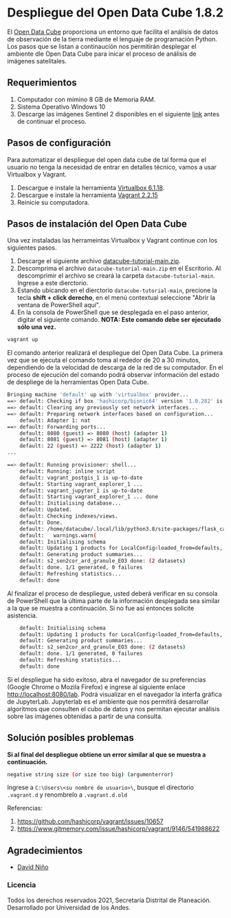 # Despliegue del Open Data Cube 1.8.2

El [Open Data Cube](https://www.opendatacube.org/) proporciona un entorno que facilita el análisis de datos de observación de la tierra mediante el lenguaje de programación Python. Los pasos que se listan a continaución nos permitirán desplegar el ambiente dle Open Data Cube para inicar el proceso de análisis de imágenes satelitales.

## Requerimientos

1. Computador con mímino 8 GB de Memoria RAM.
2. Sistema Operativo Windows 10
3. Descarge las imágenes Sentinel 2 disponibles en el siguiente [link](https://drive.google.com/drive/folders/1eNWlKCcia3FsnhFA7k61m3pnkFp3OiF6?usp=sharing) antes de continuar el proceso.

## Pasos de configuración

Para automatizar el despliegue del open data cube de tal forma que el usuario no tenga la necesidad de entrar en detalles técnico, vamos a usar Virtualbox y Vagrant. 

1. Descargue e instale la herramienta [Virtualbox 6.1.18](https://download.virtualbox.org/virtualbox/6.1.18/VirtualBox-6.1.18-142142-Win.exe).
2. Descargue e instale la herramienta [Vagrant 2.2.15](https://releases.hashicorp.com/vagrant/2.2.15/vagrant_2.2.15_x86_64.msi)
3. Reinicie su computadora.

## Pasos de instalación del Open Data Cube 

Una vez instaladas las herrameintas Virtualbox y Vagrant continue con los siguientes pasos.

1. Descarge el siguiente archivo [datacube-tutorial-main.zip](https://github.com/DonAurelio/datacube-tutorial/archive/refs/heads/main.zip).
2. Descomprima el archivo `datacube-tutorial-main.zip` en el Escritorio. Al descomprimir el archivo se creará la carpeta `datacube-tutorial-main`. Ingrese a este dierctorio.
3. Estando ubicando en el dierctorio `datacube-tutorial-main`, precione la tecla **shift + click derecho**, en el menú contextual seleccione "Abrir la ventana de PowerShell aquí".
4. En la consola de PowerShell que se desplegada en el paso anterior, digitar el siguiente comando. **NOTA: Este comando debe ser ejecutado sólo una vez.**

```bash 
vagrant up
```

El comando anterior realizará el despliegue del Open Data Cube. La primera vez que se ejecuta el comando toma al rededor de 20 a 30 minutos, dependiendo de la velocidad de descarga de la red de su computador. En el proceso de ejecución del comando podrá observar información del estado de despliege de la herramientas Open Data Cube.

```bash
Bringing machine 'default' up with 'virtualbox' provider...
==> default: Checking if box 'hashicorp/bionic64' version '1.0.282' is up to date...
==> default: Clearing any previously set network interfaces...
==> default: Preparing network interfaces based on configuration...
    default: Adapter 1: nat
==> default: Forwarding ports...
    default: 8080 (guest) => 8080 (host) (adapter 1)
    default: 8081 (guest) => 8081 (host) (adapter 1)
    default: 22 (guest) => 2222 (host) (adapter 1)
...

==> default: Running provisioner: shell...
    default: Running: inline script
    default: vagrant_postgis_1 is up-to-date
    default: Starting vagrant_explorer_1 ...
    default: vagrant_jupyter_1 is up-to-date
    default: Starting vagrant_explorer_1 ... done
    default: Initialising database...
    default: Updated.
    default: Checking indexes/views.
    default: Done.
    default: /home/datacube/.local/lib/python3.8/site-packages/flask_caching/__init__.py:201: UserWarning: Flask-Caching: CACHE_TYPE is set to null, caching is effectively disabled.
    default:   warnings.warn(
    default: Initialising schema
    default: Updating 1 products for LocalConfig<loaded_from=defaults, environment='default', config={'db_hostname': 'postgis', 'db_port': '5432', 'db_database': 'datacube', 'db_username': 'datacube', 'db_password': '***', 'index_driver': 'default', 'db_connection_timeout': '60'}>
    default: Generating product summaries...
    default: s2_sen2cor_ard_granule_EO3 done: (2 datasets)
    default: done. 1/1 generated, 0 failures
    default: Refreshing statistics...
    default: done
```

Al finalizar el proceso de despliegue, usted deberá verificar en su consola de PowerShell que la última parte de la información desplegada sea similar a la que se muestra a continuación. Si no fue así entonces solicite asistencia.

```bash 
    default: Initialising schema
    default: Updating 1 products for LocalConfig<loaded_from=defaults, environment='default', config={'db_hostname': 'postgis', 'db_port': '5432', 'db_database': 'datacube', 'db_username': 'datacube', 'db_password': '***', 'index_driver': 'default', 'db_connection_timeout': '60'}>
    default: Generating product summaries...
    default: s2_sen2cor_ard_granule_EO3 done: (2 datasets)
    default: done. 1/1 generated, 0 failures
    default: Refreshing statistics...
    default: done
```

Si el despliegue ha sido exitoso, abra el navegador de su preferencias (Google Chrome o Mozila Firefox) e ingrese al siguiente enlace [http://localhost:8080/lab](http://localhost:8080/lab). Podrá visualizar en el navegador la interfa gráfica de JupyterLab. Jupyterlab es el ambiente que nos permitirá desarrollar algoritmos que consulten el cubo de datos y nos permitan ejecutar análisis sobre las imágenes obtenidas a partir de una consulta. 

## Solución posibles problemas

**Si al final del despliegue obtiene un error similar al que se muestra a continuación.**

```bash 
negative string size (or size too big) (argumenterror) 
````

Ingrese a `C:\Users\<su nombre de usuario>\`, busque el directorio `.vagrant.d` y renombrelo a `.vagrant.d.old`

Referencias:
1. https://github.com/hashicorp/vagrant/issues/10657
2. https://www.gitmemory.com/issue/hashicorp/vagrant/9146/541988622

## Agradecimientos

- [David Niño](https://github.com/dfnino10) 

### Licencia

Todos los derechos reservados 2021, Secretaría Distrital de Planeación. Desarrollado por Universidad de los Andes.
